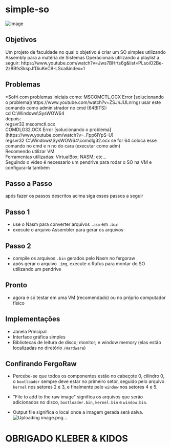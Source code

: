 # simple-so
![image](https://github.com/Joaopedronb21/simple-so/assets/105052730/0fd9a970-e1ba-40b4-84af-52ca68429a2c)

<h2>Objetivos</h2>
Um projeto de faculdade no qual o objetivo é criar um SO simples utilizando Assembly para a matéria de Sistemas Operacionais utilizando a playlist a seguir:
https://www.youtube.com/watch?v=Jws7BHrts6g&list=PLsoiO2Be-2z8BfsSkspJfDiuKeC9-LSca&index=1
    <div align="left">
    <h2>Problemas</h2>
    *Sofri com problemas iniciais como:
       MSCOMCTL.OCX Error 
    [solucionando o problema](https://www.youtube.com/watch?v=ZSJnJULnrng)
    usar este comando como administrador no cmd (64BITS):
        <div align="left">
        cd C:\Windows\SysWOW64
        <div align="left">
    depois:
    <div align="left">
        regsvr32 mscomctl.ocx
    <div align="left">
        COMDLG32.OCX Error
    [solucionando o problema](https://www.youtube.com/watch?v=_Fpp6lYpS-U)
    <div align="left">
    regsvr32 C:\Windows\SysWOW64\comdlg32.ocx 
    se for 64 coloca esse comando no cmd e n no do cara (executar como adm)
        
<div align="left">
Recomendo utilizar VM
<div align="left">
Ferramentas utilizadas: VirtualBox; NASM; etc...
<div align="left">
Seguindo o vídeo é necessario um pendrive para rodar o SO na VM e configura-la também  
<div align="left">
<h2>Passo a Passo</h2>
após fazer os passos descritos acima siga esses passos a seguir
<h2>Passo 1</h2>
    
- use o Nasm para converter arquivos `.asm` em `.bin`
- execute o arquivo Assembler para gerar os arquivos
<h2>Passo 2</h2>

- compile os arquivos `.bin` gerados pelo Nasm no fergoraw
- após gerar o arquivo `.img`, execute o Rufus para montar do SO utilizando um pendrive
<h2>Pronto</h2>

- agora é só testar em uma VM (recomendado) ou no próprio computador físico
<h2>Implementações</h2>

- Janela Principal
- Interface gráfica simples
- Bibliotecas de leitura de disco; monitor; e window memory (elas estão localizadas no diretório `/Hardware`)
<h2>Confirando FergoRaw</h2>

- Percebe-se que todos os componentes estão no cabeçote 0, cilindro 0, o `bootloader` sempre deve estar no primeiro setor, seguido pelo arquivo `kernel` nos setores 2 e 3, e finalmente pelo `window` nos setores 4 e 5.

- "File to add to the raw image" significa os arquivos que serão adicionados no disco, `bootloader.bin`, `kernel.bin` e `window.bin`.

- Output file significa o local onde a imagem gerada será salva.
![Uploading image.png…]()
<h1>OBRIGADO KLEBER & KIDOS</h1>


